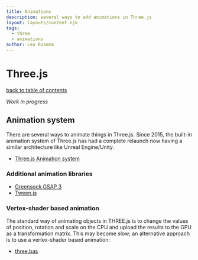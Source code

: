 ```yaml
---
title: Animations
description: several ways to add animations in Three.js
layout: layouts/content.njk
tags:
  - three
  - animations
author: Lea Rosema
---
```


# Three.js

[back to table of contents](../)

_Work in progress_

## Animation system

There are several ways to animate things in Three.js. Since 2015, the built-in animation system of Three.js
has had a complete relaunch now having a similar architecture like Unreal Engine/Unity.

- [Three.js Animation system](https://threejs.org/docs/index.html#manual/en/introduction/Animation-system)

### Additional animation libraries

- [Greensock GSAP 3](https://greensock.com)
- [Tween.js](https://github.com/tweenjs/tween.js/)

### Vertex-shader based animation

The standard way of animating objects in THREE.js is to change the values of position, rotation and scale on the CPU and upload the results to the GPU as a transformation matrix. This may become slow; an alternative approach is to use a vertex-shader based animation:

- [three.bas](https://github.com/zadvorsky/three.bas)
